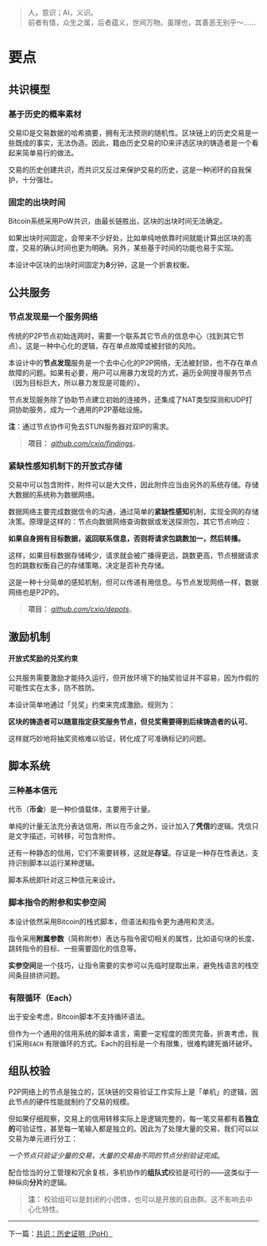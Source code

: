 >
> 人，意识；AI，义识。<br>
> 前者有情，众生之属，后者蕴义，世间万物。虽理也，其善恶无别乎～……
>

# 要点

## 共识模型

### 基于历史的概率素材

交易ID是交易数据的哈希摘要，拥有无法预测的随机性。区块链上的历史交易是一些既成的事实，无法伪造。因此，籍由历史交易的ID来评选区块的铸造者是一个看起来简单易行的做法。

交易的历史创建共识，而共识又反过来保护交易的历史，这是一种闭环的自我保护，十分强壮。


### 固定的出块时间

Bitcoin系统采用PoW共识，由最长链胜出，区块的出块时间无法确定。

如果出块时间固定，会带来不少好处，比如单纯地依靠时间就能计算出区块的高度，交易的确认时间也更为明确。另外，某些基于时间的功能也易于实现。

本设计中区块的出块时间固定为**8**分钟，这是一个折衷权衡。



## 公共服务

### 节点发现是一个服务网络

传统的P2P节点初始连网时，需要一个联系其它节点的信息中心（找到其它节点）。这是一种中心化的逻辑，存在单点故障或被封锁的风险。

本设计中的**节点发现**服务是一个去中心化的P2P网络，无法被封锁，也不存在单点故障的问题。如果有必要，用户可以用暴力发现的方式，遍历全网搜寻服务节点（因为目标巨大，所以暴力发现是可能的）。

节点发现服务除了协助节点建立初始的连接外，还集成了NAT类型探测和UDP打洞协助服务，成为一个通用的P2P基础设施。

**注**：通过节点协作可免去STUN服务器对双IP的需求。

> **项目：**
> *[github.com/cxio/findings](https://github.com/cxio/findings)*。


### 紧缺性感知机制下的开放式存储

交易中可以包含附件，附件可以是大文件，因此附件应当由另外的系统存储。存储大数据的系统称为数据网络。

数据网络主要完成数据信令的沟通，通过简单的**紧缺性感知**机制，实现全网的存储决策。原理是这样的：节点向数据网络查询数据或发送探测包，其它节点响应：

**如果自身拥有目标数据，返回联系信息，否则将请求包跳数加一，然后转播。**

这样，如果目标数据存储稀少，请求就会被广播得更远，跳数更高，节点根据请求包的跳数权衡自己的存储策略，决定是否补充存储。

这是一种十分简单的感知机制，但可以传递有用信息。与节点发现网络一样，数据网络也是P2P的。

> **项目：**
> *[github.com/cxio/depots](https://github.com/cxio/depots)*。



## 激励机制

#### 开放式奖励的兑奖约束

公共服务需要激励才能持久运行，但开放环境下的抽奖验证并不容易，因为作假的可能性实在太多，防不胜防。

本设计简单地通过「兑奖」约束来完成激励。规则为：

**区块的铸造者可以随意指定获奖服务节点，但兑奖需要得到后续铸造者的认可**。

这样就巧妙地将抽奖资格难以验证，转化成了可准确标记的问题。



## 脚本系统

### 三种基本信元

代币（**币金**）是一种价值载体，主要用于计量。

单纯的计量无法充分表达信用，所以在币金之外，设计加入了**凭信**的逻辑。凭信只是文字描述，可转移，可包含附件。

还有一种静态的信用，它们不需要转移，这就是**存证**。存证是一种存在性表达，支持识别脚本以运行某种逻辑。

脚本系统即针对这三种信元来设计。


### 脚本指令的附参和实参空间

本设计依然采用Bitcoin的栈式脚本，但语法和指令更为通用和灵活。

指令采用**附属参数**（简称附参）表达与指令密切相关的属性，比如语句块的长度、跳转指令的目标、一些需要固化的信息等。

**实参空间**是一个技巧，让指令需要的实参可以先临时提取出来，避免栈语言的栈空间条目排挤问题。


### 有限循环（Each）

出于安全考虑，Bitcoin脚本不支持循环语法。

但作为一个通用的信用系统的脚本语言，需要一定程度的图灵完备。折衷考虑，我们采用`EACH` 有限循环的方式。Each的目标是一个有限集，很难构建死循环破坏。



## 组队校验

P2P网络上的节点是独立的，区块链的交易验证工作实际上是「单机」的逻辑，因此节点的硬件性能就制约了交易的规模。

但如果仔细观察，交易上的信用转移实际上是逻辑完整的，每一笔交易都有着**独立的**可验证性，甚至每一笔输入都是独立的。因此为了处理大量的交易，我们可以以交易为单元进行分工：

*一个节点只验证少量的交易，大量的交易由不同的节点分别验证完成*。

配合恰当的分工管理和冗余复核，多机协作的**组队式**校验是可行的——这类似于一种纵向**分片**的逻辑。

> **注：**
> 校验组可以是封闭的小团体，也可以是开放的自由群。这不影响去中心化特性。



--------------------------------------------------------------------------

下一篇：[共识：历史证明（PoH）](1.共识-历史证明（PoH）.md)
